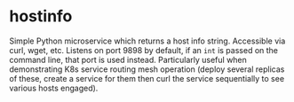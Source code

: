 # hostinfo

Simple Python microservice which returns a host info string. Accessible via curl, wget,
etc. Listens on port 9898 by default, if an `int` is passed on the command line, that port is used instead. Particularly
useful when demonstrating K8s service routing mesh operation (deploy several replicas of these, create a service for
them then curl the service sequentially to see various hosts engaged).

